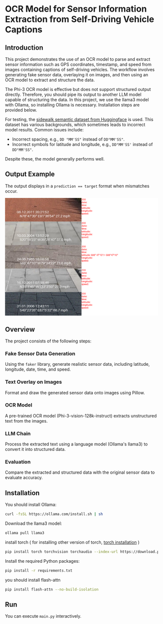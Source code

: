 # OCR Model for Sensor Information Extraction from Self-Driving Vehicle Captions

## Introduction

This project demonstrates the use of an OCR model to parse and extract sensor information such as GPS coordinates, timestamp, and speed from images containing captions of self-driving vehicles. The workflow involves generating fake sensor data, overlaying it on images, and then using an OCR model to extract and structure the data.

The Phi-3 OCR model is effective but does not support structured output directly. Therefore, you should pipe its output to another LLM model capable of structuring the data. In this project, we use the llama3 model with Ollama, so installing Ollama is necessary. Installation steps are provided below.

For testing, the [sidewalk semantic dataset from Huggingface](https://huggingface.co/datasets/segments/sidewalk-semantic) is used. This dataset has various backgrounds, which sometimes leads to incorrect model results. Common issues include:
- Incorrect spacing, e.g., `DD °MM'SS"` instead of `DD°MM'SS"`.
- Incorrect symbols for latitude and longitude, e.g., `DD°MM'SS'` instead of `DD°MM'SS"`.

Despite these, the model generally performs well.

## Output Example

The output displays in a `prediction == target` format when mismatches occur.

![Result Image](assets/output.png)

## Overview

The project consists of the following steps:

### Fake Sensor Data Generation
Using the `faker` library, generate realistic sensor data, including latitude, longitude, date, time, and speed.

### Text Overlay on Images
Format and draw the generated sensor data onto images using Pillow.

### OCR Model
A pre-trained OCR model (Phi-3-vision-128k-instruct) extracts unstructured text from the images.

### LLM Chain
Process the extracted text using a language model (Ollama's llama3) to convert it into structured data.

### Evaluation
Compare the extracted and structured data with the original sensor data to evaluate accuracy.


## Installation

You should install Ollama:
```bash
curl -fsSL https://ollama.com/install.sh | sh
```

Download the llama3 model:
```bash
ollama pull llama3
```

install torch ( for installing other version of torch, [torch installation](https://pytorch.org/get-started/locally/) )
```bash
pip install torch torchvision torchaudio --index-url https://download.pytorch.org/whl/cu121
```



Install the required Python packages:
```bash
pip install -r requirements.txt
```

you should install flash-attn
```bash
pip install flash-attn --no-build-isolation
```

## Run
You can execute `main.py` interactively.






